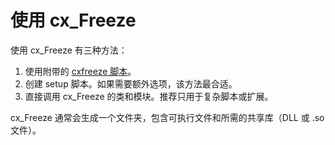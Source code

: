 # 使用 cx_Freeze

使用 cx_Freeze 有三种方法：

1. 使用附带的 [cxfreeze 脚本](https://cx-freeze.readthedocs.io/en/latest/script.html#script)。
2. 创建 setup 脚本。如果需要额外选项，该方法最合适。
3. 直接调用 cx_Freeze 的类和模块。推荐只用于复杂脚本或扩展。

cx_Freeze 通常会生成一个文件夹，包含可执行文件和所需的共享库（DLL 或 .so 文件）。
